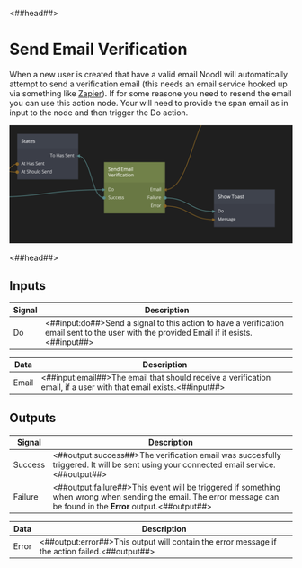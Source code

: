 <##head##>

# Send Email Verification

When a new user is created that have a valid email Noodl will automatically attempt to send a verification email (this needs an email service hooked up via something like [Zapier](/guides/zapier)). If for some reasone you need to resend the email you can use this action node. Your will need to provide the span <span class="ndl-data">email</span> as in input to the node and then trigger the <span class="ndl-signal">Do</span> action.

<div class="ndl-image-with-background l">

![](./send-email-verification.png)

</div>

<##head##>

## Inputs

| Signal                             | Description                                                                                                                  |
| ---------------------------------- | ---------------------------------------------------------------------------------------------------------------------------- |
| <span class="ndl-signal">Do</span> | <##input:do##>Send a signal to this action to have a verification email sent to the user with the provided Email if it esists.<##input##> |

| Data                                | Description                                                                                     |
| ----------------------------------- | ----------------------------------------------------------------------------------------------- |
| <span class="ndl-data">Email</span> | <##input:email##>The email that should receive a verification email, if a user with that email exists.<##input##> |

## Outputs

| Signal                                  | Description                                                                                                                                                                   |
| --------------------------------------- | ----------------------------------------------------------------------------------------------------------------------------------------------------------------------------- |
| <span class="ndl-signal">Success</span> | <##output:success##>The verification email was succesfully triggered. It will be sent using your connected email service.<##output##>                                                                                     |
| <span class="ndl-signal">Failure</span> | <##output:failure##>This event will be triggered if something when wrong when sending the email. The error message can be found in the **Error** output.<##output##> |

| Data                                | Description                                                                                     |
| ----------------------------------- | ----------------------------------------------------------------------------------------------- |
| <span class="ndl-data">Error</span> | <##output:error##>This output will contain the error message if the action failed.<##output##> |